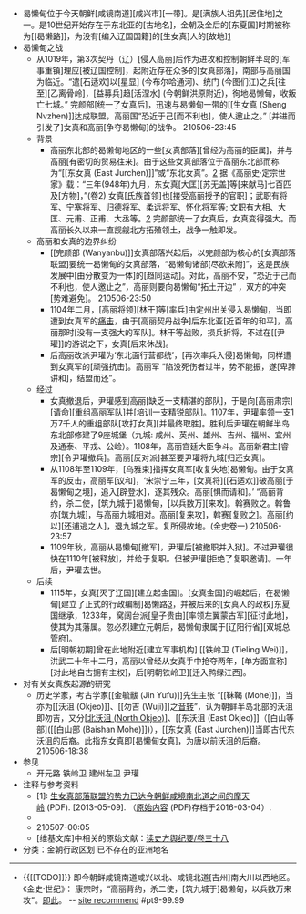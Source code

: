 - 曷懒甸位于今天朝鲜[咸镜南道][咸兴市][一带]。是[满族人祖先][居住地]之一。是10世纪开始存在于东北亚的[古地名]，金朝及金后的[东夏国]时期被称为[[曷懒路]]，为没有[编入辽国国籍]的[生女真]人的[故地][1](((t15-Q0t2B)))
- 曷懒甸之战
    - 从1019年，第3次契丹（辽）[侵入高丽]后作为进攻和控制朝鲜半岛的[军事重镇]理应[被辽国控制]，起附近存在众多的[女真部落]，南部与高丽国为临近。“遣[石适欢]以[星显] (今布尔哈通河)、统门 (今图们江)之兵[往至][乙离骨岭]，[益募兵]趋[活涅水] (今朝鲜洪原附近)，徇地曷懒甸，收叛亡七城。” 完颜部[统一了女真后]，迅速与曷懒甸一带的[[生女真 (Sheng Nvzhen)]]达成联盟，高丽国“恐近于己[而不利也]，使人邀止之。” [并进而引发了]女真和高丽[争夺曷懒甸]的战争。
210506-23:45
    - 背景
        - 高丽东北部的曷懒甸地区的一些[女真部落][曾经为高丽的臣属]，并与高丽[有密切的贸易往来]。由于这些女真部落位于高丽东北部而称为“[[东女真 (East Jurchen)]]”或“东北女真”。[2](((HbsL6517U))) 据《高丽史·定宗世家》载：“三年(948年)九月，东女真[大匡][苏无盖]等[来献马]七百匹及[方物]，”(卷2) 女真[氏族首领]也[接受高丽授予的官职]；武职有将军、宁塞将军、归德将军、柔远将军、怀化将军等; 文职有大相、大匡、元甫、正甫、大丞等。[2] 完颜部统一了女真后，女真变得强大。而高丽长久以来一直觊觎北方拓殖领土，战争一触即发。
    - 高丽和女真的边界纠纷
        - [[完颜部 (Wanyanbu)]]女真部落兴起后，以完颜部为核心的[女真部落联盟]要统一曷懒甸的女真部落，“曷懒甸诸部[尽欲来附]”，这是民族发展中[由分散变为一体]的[趋同运动]。对此，高丽不安，“恐近于己而不利也，使人邀止之”，高丽则要向曷懒甸“拓土开边” ，双方的冲突[势难避免]。
210506-23:50
        - 1104年二月，[高丽将领][林干]等[率兵]由定州出关侵入曷懒甸，当即遭到女真军的[痛击](((aGixrKuZR)))，由于[高丽契丹战争]后东北亚[近百年的和平]，高丽那时[没有一支强大的军队]。林干等战败，损兵折将，不过在[[尹瓘]]的游说之下，女真[后来休战]。
        - 后高丽改派尹瓘为‘东北面行营都统’，[再次率兵入侵]曷懒甸，同样遭到女真军的[顽强抗击]。高丽军 “陷没死伤者过半，势不能振，遂[卑辞讲和]，结盟而还”。
    - 经过
        - 女真撤退后，尹瓘感到高丽[缺乏一支精湛的部队]，于是向[高丽肃宗][请命][重组高丽军队]并[培训一支精锐部队]。1107年，尹瓘率领一支1万7千人的重组部队[攻打女真][并最终取胜]。胜利后尹瓘在朝鲜半岛东北部修建了9座城堡（九城: 咸州、英州、雄州、吉州、福州、宜州及通泰、平戎、公崄）。1108年，高丽宫廷大臣争斗。高丽新君主[睿宗][令尹瓘撤兵]。高丽[反对派]甚至要尹瓘将九城[归还女真]。
        - 从1108年至1109年，[乌雅束]指挥女真军[收复失地]曷懒甸。由于女真军的反击，高丽军[议和]，‘宋崇宁三年，[女真将][[石适欢]]破高丽[于曷懒甸之境]，追入[辟登水]，逐其残众。高丽[惧而请和]。’
“高丽背约，杀二使，[筑九城于]曷懒甸，[以兵数万][来攻]。斡赛败之。斡鲁亦[筑九城]，与高丽九城相对。高丽[复来攻]，斡赛[复败之]。高丽[约以][还逋逃之人]，退九城之军。复所侵故地。(金史卷一)
210506-23:57
        - 1109年秋，高丽从曷懒甸[撤军]，尹瓘后[被撤职并入狱]。不过尹瓘很快在1110年[被释放]，并给于复职。但被尹瓘[拒绝了复职邀请]。一年后，尹瓘去世。
    - 后续
        - 1115年，女真[灭了辽国][建立起金国]。[女真金国]的崛起后，在曷懒甸[建立了正式的行政编制]曷懒路[3](((TsupxPGZX)))，并被后来的[女真人的政权]东夏国继承，1233年，窝阔台派[皇子贵由][率领左翼蒙古军][征讨此地]，使其为其藩属。忽必烈建立元朝后，曷懒甸隶属于[辽阳行省][双城总管府]。
        - 后[明朝初期]曾在此地附近[建立军事机构] [[铁岭卫 (Tieling Wei)]]，洪武二十年十二月，高丽以曾经从女真手中抢夺两年，[单方面宣称][对此地自古拥有主权]，后[明朝铁岭卫][迁入鸭绿江西]。
- 对有关女真族起源的研究
    - 历史学家，考古学家[[金毓黻 (Jin Yufu)]]先生主张 “[[靺鞨 (Mohe)]]，当亦为[[沃沮 (Okjeo)]]、[[勿吉 (Wuji)]]之[音转](((T1Ez9oE5J)))”，认为朝鲜半岛北部的沃沮即勿吉，又分[[北沃沮 (North Okjeo)]](黑水等部)、[[东沃沮 (East Okjeo)]]（[白山等部]([[白山部 (Baishan Mohe)]])），[[东女真 (East Jurchen)]]当即古代东沃沮的后裔。此指东女真即[曷懒甸女真]，为唐以前沃沮的后裔。
210506-18:38
- 参见
    - 开元路
铁岭卫
建州左卫
尹瓘
- 注释与参考资料
    - [1]: [生女真部落联盟的势力已达今朝鲜咸境南北道之间的摩天岭](https://web.archive.org/web/20160304075247/http://www.srtsw.com/ebook/K/A2067802.pdf) (PDF). [2013-05-09]. （[原始内容](http://www.srtsw.com/ebook/K/A2067802.pdf) (PDF)存档于2016-03-04）.
    - [2]: [元以前中朝东段边界](http://www.chinagabf.com/bfzs/gd/200902/11138.html) [互联网档案馆]的[存档](https://web.archive.org/web/20100107015449/http://www.chinagabf.com/bfzs/gd/200902/11138.html)，存档日期2010-01-07.
    - [3]: 女真与高丽曷懒甸之战考略. "[加速了女真诸部的统一](http://www.cqvip.com/QK/81463X/2001005/5657499.html)"
210507-00:05
    - [维基文库]中相关的原始文献：[读史方舆纪要/卷三十八](https://zh.wikisource.org/wiki/%E8%AE%80%E5%8F%B2%E6%96%B9%E8%BC%BF%E7%B4%80%E8%A6%81/%E5%8D%B7%E4%B8%89%E5%8D%81%E5%85%AB)
- 分类：金朝行政区划 已不存在的亚洲地名 
- ---
- {{[[TODO]]}} 即今朝鲜咸镜南道咸兴以北、咸镜北道[吉州]南大川以西地区。《金史·世纪》： 康宗时，“高丽背约，杀二使，[筑九城于]曷懒甸，以兵数万来攻”。[即此](https://www.cidianwang.com/lishi/diming/4/35614rb.htm)。 -- [site recommend](https://www.zhihu.com/question/29201534/answer/2083700928) #pt9-99.99
